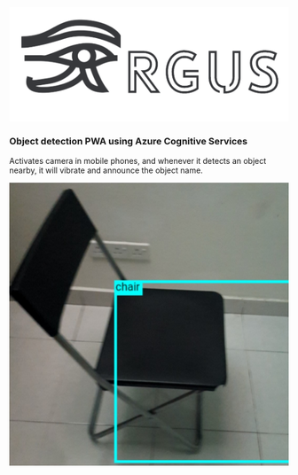 ![logo](src/argus_logotext_t.png)

### Object detection PWA using Azure Cognitive Services

Activates camera in mobile phones, and whenever it detects an object nearby, it will vibrate and announce the object name.

![screenshot](screenshot.jpg)
